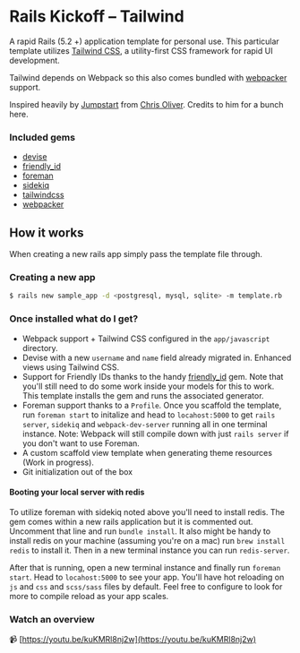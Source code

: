 # Rails Kickoff – Tailwind
A rapid Rails (5.2 +) application template for personal use. This particular template utilizes [Tailwind CSS](https://tailwindcss.com/), a utility-first CSS framework for rapid UI development.

Tailwind depends on Webpack so this also comes bundled with [webpacker](https://github.com/rails/webpacker) support.

Inspired heavily by [Jumpstart](https://github.com/excid3/jumpstart) from [Chris Oliver](https://twitter.com/excid3/). Credits to him for a bunch here.

### Included gems

- [devise](https://github.com/plataformatec/devise)
- [friendly_id](https://github.com/norman/friendly_id)
- [foreman](https://github.com/ddollar/foreman)
- [sidekiq](https://github.com/mperham/sidekiq)
- [tailwindcss](https://github.com/IcaliaLabs/tailwindcss-rails)
- [webpacker](https://github.com/rails/webpacker)

## How it works

When creating a new rails app simply pass the template file through.

### Creating a new app

```bash
$ rails new sample_app -d <postgresql, mysql, sqlite> -m template.rb
```

### Once installed what do I get?

- Webpack support + Tailwind CSS configured in the `app/javascript` directory.
- Devise with a new `username` and `name` field already migrated in. Enhanced views using Tailwind CSS.
- Support for Friendly IDs thanks to the handy [friendly_id](https://github.com/norman/friendly_id) gem. Note that you'll still need to do some work inside your models for this to work. This template installs the gem and runs the associated generator.
- Foreman support thanks to a `Profile`. Once you scaffold the template, run `foreman start` to initalize and head to `locahost:5000` to get `rails server`, `sidekiq` and `webpack-dev-server` running all in one terminal instance. Note: Webpack will still compile down with just `rails server` if you don't want to use Foreman.
- A custom scaffold view template when generating theme resources (Work in progress).
- Git initialization out of the box


#### Booting your local server with redis

To utilize foreman with sidekiq noted above you'll need to install redis. The gem comes within a new rails application but it is commented out. Uncomment that line and run `bundle install`. It also might be handy to install redis on your machine (assuming you're on a mac) run `brew install redis` to install it. Then in a new terminal instance you can run `redis-server`.

After that is running, open a new terminal instance and finally run `foreman start`. Head to `locahost:5000` to see your app. You'll have hot reloading on `js` and `css` and `scss/sass` files by default. Feel free to configure to look for more to compile reload as your app scales.


### Watch an overview

 📹 [https://youtu.be/kuKMRl8nj2w](https://youtu.be/kuKMRl8nj2w)

